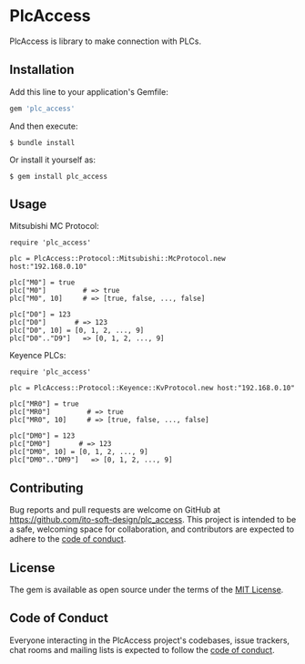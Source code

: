 # PlcAccess

PlcAccess is library to make connection with PLCs.

## Installation

Add this line to your application's Gemfile:

```ruby
gem 'plc_access'
```

And then execute:

    $ bundle install

Or install it yourself as:

    $ gem install plc_access

## Usage


Mitsubishi MC Protocol:

```
require 'plc_access'

plc = PlcAccess::Protocol::Mitsubishi::McProtocol.new host:"192.168.0.10"

plc["M0"] = true
plc["M0"]         # => true
plc["M0", 10]     # => [true, false, ..., false]

plc["D0"] = 123
plc["D0"]       # => 123
plc["D0", 10] = [0, 1, 2, ..., 9]
plc["D0".."D9"]   => [0, 1, 2, ..., 9]
```

Keyence PLCs:

```
require 'plc_access'

plc = PlcAccess::Protocol::Keyence::KvProtocol.new host:"192.168.0.10"

plc["MR0"] = true
plc["MR0"]         # => true
plc["MR0", 10]     # => [true, false, ..., false]

plc["DM0"] = 123
plc["DM0"]       # => 123
plc["DM0", 10] = [0, 1, 2, ..., 9]
plc["DM0".."DM9"]   => [0, 1, 2, ..., 9]
```

## Contributing

Bug reports and pull requests are welcome on GitHub at https://github.com/ito-soft-design/plc_access. This project is intended to be a safe, welcoming space for collaboration, and contributors are expected to adhere to the [code of conduct](https://github.com/ito-soft-design/plc_access/blob/master/CODE_OF_CONDUCT.md).


## License

The gem is available as open source under the terms of the [MIT License](https://opensource.org/licenses/MIT).

## Code of Conduct

Everyone interacting in the PlcAccess project's codebases, issue trackers, chat rooms and mailing lists is expected to follow the [code of conduct](https://github.com/ito-soft-design/plc_access/blob/master/CODE_OF_CONDUCT.md).
